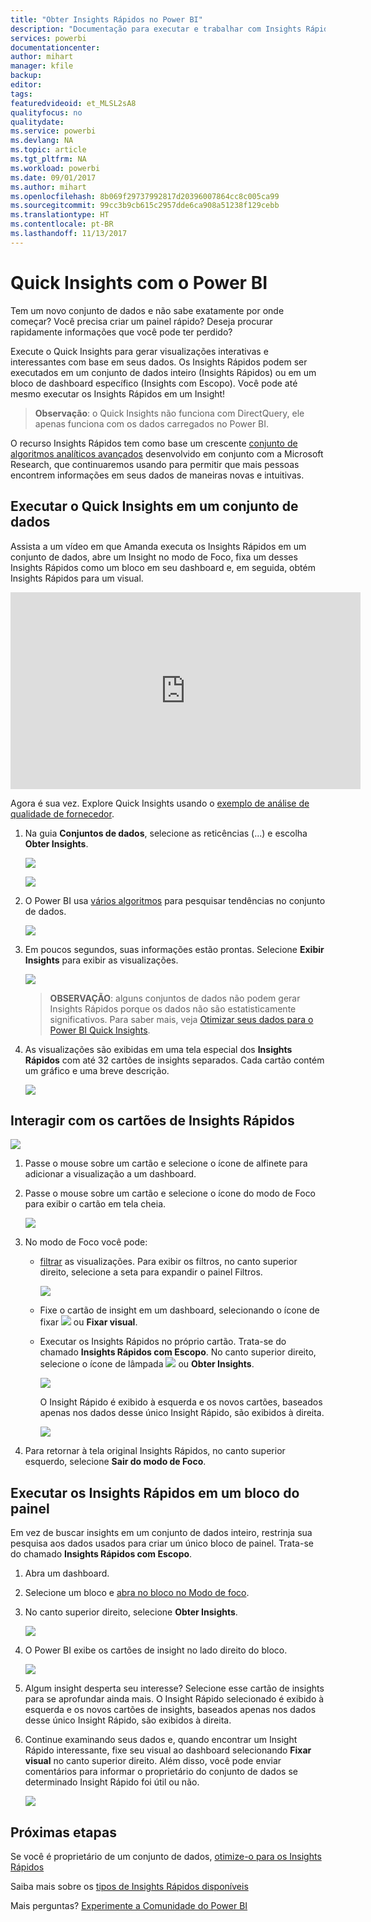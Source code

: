```yaml
---
title: "Obter Insights Rápidos no Power BI"
description: "Documentação para executar e trabalhar com Insights Rápidos com o serviço do Power BI."
services: powerbi
documentationcenter: 
author: mihart
manager: kfile
backup: 
editor: 
tags: 
featuredvideoid: et_MLSL2sA8
qualityfocus: no
qualitydate: 
ms.service: powerbi
ms.devlang: NA
ms.topic: article
ms.tgt_pltfrm: NA
ms.workload: powerbi
ms.date: 09/01/2017
ms.author: mihart
ms.openlocfilehash: 8b069f29737992817d20396007864cc8c005ca99
ms.sourcegitcommit: 99cc3b9cb615c2957dde6ca908a51238f129cebb
ms.translationtype: HT
ms.contentlocale: pt-BR
ms.lasthandoff: 11/13/2017
---
```

# <a name="quick-insights-with-power-bi"></a>Quick Insights com o Power BI
Tem um novo conjunto de dados e não sabe exatamente por onde começar?  Você precisa criar um painel rápido?  Deseja procurar rapidamente informações que você pode ter perdido?

Execute o Quick Insights para gerar visualizações interativas e interessantes com base em seus dados. Os Insights Rápidos podem ser executados em um conjunto de dados inteiro (Insights Rápidos) ou em um bloco de dashboard específico (Insights com Escopo). Você pode até mesmo executar os Insights Rápidos em um Insight!

> **Observação**: o Quick Insights não funciona com DirectQuery, ele apenas funciona com os dados carregados no Power BI.
> 
> 

O recurso Insights Rápidos tem como base um crescente [conjunto de algoritmos analíticos avançados](service-insight-types.md) desenvolvido em conjunto com a Microsoft Research, que continuaremos usando para permitir que mais pessoas encontrem informações em seus dados de maneiras novas e intuitivas.

## <a name="run-quick-insights-on-a-dataset"></a>Executar o Quick Insights em um conjunto de dados
Assista a um vídeo em que Amanda executa os Insights Rápidos em um conjunto de dados, abre um Insight no modo de Foco, fixa um desses Insights Rápidos como um bloco em seu dashboard e, em seguida, obtém Insights Rápidos para um visual.

<iframe width="560" height="315" src="https://www.youtube.com/embed/et_MLSL2sA8" frameborder="0" allowfullscreen></iframe>


Agora é sua vez. Explore Quick Insights usando o [exemplo de análise de qualidade de fornecedor](sample-supplier-quality.md).

1. Na guia **Conjuntos de dados**, selecione as reticências (...) e escolha **Obter Insights**.
   
    ![](media/service-insights/power-bi-ellipses.png)
   
    ![](media/service-insights/power-bi-tab.png)
2. O Power BI usa [vários algoritmos](service-insight-types.md) para pesquisar tendências no conjunto de dados.
   
    ![](media/service-insights/pbi_autoinsightssearching.png)
3. Em poucos segundos, suas informações estão prontas.  Selecione **Exibir Insights** para exibir as visualizações.
   
    ![](media/service-insights/pbi_autoinsightsuccess.png)
   
   > **OBSERVAÇÃO**: alguns conjuntos de dados não podem gerar Insights Rápidos porque os dados não são estatisticamente significativos.  Para saber mais, veja [Otimizar seus dados para o Power BI Quick Insights](service-insights-optimize.md).
   > 
   > 
4. As visualizações são exibidas em uma tela especial dos **Insights Rápidos** com até 32 cartões de insights separados. Cada cartão contém um gráfico e uma breve descrição.
   
    ![](media/service-insights/power-bi-insights.png)

## <a name="interact-with-the-quick-insight-cards"></a>Interagir com os cartões de Insights Rápidos
  ![](media/service-insights/pbi_hover.png)

1. Passe o mouse sobre um cartão e selecione o ícone de alfinete para adicionar a visualização a um dashboard.
2. Passe o mouse sobre um cartão e selecione o ícone do modo de Foco para exibir o cartão em tela cheia.
   
    ![](media/service-insights/power-bi-insight-focus.png)
3. No modo de Foco você pode:
   
   * [filtrar](service-interact-with-a-report-in-reading-view.md) as visualizações.  Para exibir os filtros, no canto superior direito, selecione a seta para expandir o painel Filtros.
     
        ![](media/service-insights/power-bi-insights-filter-new.png)
   * Fixe o cartão de insight em um dashboard, selecionando o ícone de fixar ![](media/service-insights/power-bi-pin-icon.png) ou **Fixar visual**.
   * Executar os Insights Rápidos no próprio cartão. Trata-se do chamado **Insights Rápidos com Escopo**. No canto superior direito, selecione o ícone de lâmpada ![](media/service-insights/power-bi-bulb-icon.png) ou **Obter Insights**.
     
       ![](media/service-insights/pbi-autoinsights-tile.png)
     
     O Insight Rápido é exibido à esquerda e os novos cartões, baseados apenas nos dados desse único Insight Rápido, são exibidos à direita.
     
       ![](media/service-insights/power-bi-insights-on-insights-new.png)
4. Para retornar à tela original Insights Rápidos, no canto superior esquerdo, selecione **Sair do modo de Foco**.

## <a name="run-quick-insights-on-a-dashboard-tile"></a>Executar os Insights Rápidos em um bloco do painel
Em vez de buscar insights em um conjunto de dados inteiro, restrinja sua pesquisa aos dados usados para criar um único bloco de painel. Trata-se do chamado **Insights Rápidos com Escopo**.

1. Abra um dashboard.
2. Selecione um bloco e [abra no bloco no Modo de foco](service-focus-mode.md).
3. No canto superior direito, selecione **Obter Insights**.
   
    ![](media/service-insights/pbi-autoinsights-tile.png)
4. O Power BI exibe os cartões de insight no lado direito do bloco.
   
    ![](media/service-insights/pbi-insights-tile.png)
5. Algum insight desperta seu interesse? Selecione esse cartão de insights para se aprofundar ainda mais. O Insight Rápido selecionado é exibido à esquerda e os novos cartões de insights, baseados apenas nos dados desse único Insight Rápido, são exibidos à direita.
6. Continue examinando seus dados e, quando encontrar um Insight Rápido interessante, fixe seu visual ao dashboard selecionando **Fixar visual** no canto superior direito. Além disso, você pode enviar comentários para informar o proprietário do conjunto de dados se determinado Insight Rápido foi útil ou não.
   
    ![](media/service-insights/useful.png)

## <a name="next-steps"></a>Próximas etapas
Se você é proprietário de um conjunto de dados, [otimize-o para os Insights Rápidos](service-insights-optimize.md)

Saiba mais sobre os [tipos de Insights Rápidos disponíveis](service-insight-types.md)

Mais perguntas? [Experimente a Comunidade do Power BI](http://community.powerbi.com/)

